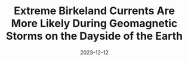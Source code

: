 ---
title: "Extreme Birkeland Currents Are More Likely During Geomagnetic Storms on the Dayside of the Earth"
collection: publications
permalink: /publication/2023-12-12-Coxon
excerpt: ' '
date: 2023-12-12
venue: 'Journal of Geophysical Research: Space Physics'
paperurl: 'https://doi.org/10.1029/2023JA031946'
citation: 'Coxon, J. C., Chisham, G., Freeman, M. P., Forsyth, C., Walach, M.-T., Murphy, K. R., et al. (2023). Extreme Birkeland currents are more likely during geomagnetic storms on the dayside of the Earth. Journal of Geophysical Research: Space Physics, 128, e2023JA031946. https://doi.org/10.1029/2023JA031946'
---